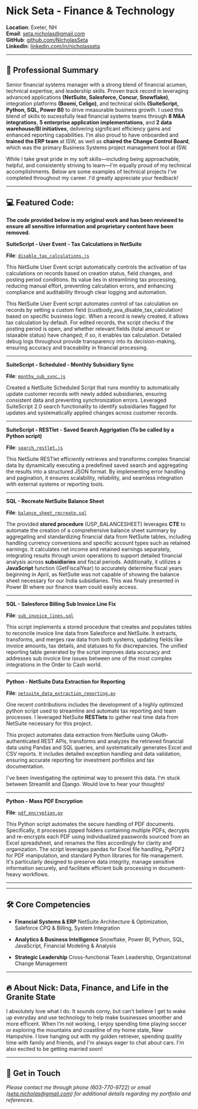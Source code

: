
# Nick Seta - Finance & Technology

**Location**: Exeter, NH  
**Email**: [seta.nicholas@gmail.com](mailto:seta.nicholas@gmail.com)  
**GitHub**: [github.com/NicholasSeta](https://github.com/setanicholas)  
**LinkedIn**: [linkedin.com/in/nicholasseta](https://www.linkedin.com/in/nicholasseta)



---

## 🚀 Professional Summary

Senior financial systems manager with a strong blend of financial acumen, technical expertise, and leadership skills. Proven track record in leveraging advanced applications **(NetSuite, Salesforce, Concur, Snowflake)**, integration platforms **(Boomi, Celigo)**, and technical skills **(SuiteScript, Python, SQL, Power BI)** to drive measurable business growth. I used this blend of skills to sucessfully lead financial systems teams through **8 M&A integrations**, **5 enterprise application implementations**, and **2 data warehouse/BI initiatives**, delivering significant efficiency gains and enhanced reporting capabilities. I'm also proud to have onboarded and **trained the ERP team** at ISW, as well as **chaired the Change Control Board**, which was the primary Business Systems project management tool at ISW. 

While I take great pride in my soft skills—including being approachable, helpful, and consistently striving to learn—I'm equally proud of my technical accomplishments. Below are some examples of technical projects I've completed throughout my career. I'd greatly appreciate your feedback!

---

## 💻 Featured Code: 


**The code provided below is my original work and has been reviewed to ensure all sensitive information and proprietary content have been removed.**


**SuiteScript - User Event - Tax Calculations in NetSuite**

**File**: [`disable_tax_calculations.js`](https://github.com/setanicholas/portfolio/blob/main/assets/suitescript/disable_tax_calculations.js)

This NetSuite User Event script automatically controls the activation of tax calculations on records based on creation status, field changes, and posting period conditions. Its value lies in streamlining tax processing, reducing manual effort, preventing calculation errors, and enhancing compliance and auditability through clear logging and automation.

This NetSuite User Event script automates control of tax calculation on records by setting a custom field (custbody_ava_disable_tax_calculation) based on specific business logic. When a record is newly created, it allows tax calculation by default. For edited records, the script checks if the posting period is open, and whether relevant fields (total amount or istaxable status) have changed; if so, it enables tax calculation. Detailed debug logs throughout provide transparency into its decision-making, ensuring accuracy and traceability in financial processing.

---

**SuiteScript - Scheduled - Monthly Subsidiary Sync**

**File**: [`monthy_sub_sync.js`](https://github.com/setanicholas/portfolio/blob/main/assets/suitescript/monthy_sub_sync.js)

Created a NetSuite Scheduled Script that runs monthly to automatically update customer records with newly added subsidiaries, ensuring consistent data and preventing synchronization errors. Leveraged SuiteScript 2.0 search functionality to identify subsidiaries flagged for updates and systematically applied changes across customer records. 

---

**SuiteScript - RESTlet - Saved Search Aggrigation (To be called by a Python script)**

**File**: [`search_restlet.js`](https://github.com/setanicholas/portfolio/blob/main/assets/suitescript/search_restlet.js)

This NetSuite RESTlet efficiently retrieves and transforms complex financial data by dynamically executing a predefined saved search and aggregating the results into a structured JSON format. By implementing error handling and pagination, it ensures scalability, reliability, and seamless integration with external systems or reporting tools.

---

**SQL - Recreate NetSuite Balance Sheet** 

**File**: [`balance_sheet_recreate.sql`](https://github.com/setanicholas/portfolio/blob/main/assets/sql/balance_sheet.sql)

The provided **stored procedure** (USP_BALANCESHEET) leverages **CTE** to automate the creation of a comprehensive balance sheet summary by aggregating and standardizing financial data from NetSuite tables, including handling currency conversions and specific account types such as retained earnings. It calculates net income and retained earnings separately, integrating results through union operations to support detailed financial analysis across **subsidiaries** and fiscal periods. Additionally, it utilizes a **JavaScript** function (GetFiscalYear) to accurately determine fiscal years beginning in April, as NetSuite was not capable of showing the balance sheet necessary for our India subsidiaries. This was finaly presented in Power BI where our finance team could easily access.

---
**SQL - Salesforce Billing Sub Invoice Line Fix** 

**File**: [`sub_invoice_lines.sql`](https://github.com/setanicholas/portfolio/blob/main/assets/sql/sub_invoice_lines.sql)

This script implements a stored procedure that creates and populates tables to reconcile invoice line data from Salesforce and NetSuite. It extracts, transforms, and merges raw data from both systems, updating fields like invoice amounts, tax details, and statuses to fix discrepancies. The unified reporting table generated by the script improves data accuracy and addresses sub invoice line issues between one of the most complex integrations in the Order to Cash world.

---

**Python - NetSuite Data Extraction for Reporting**

**File**: [`netsuite_data_extraction_reporting.py`](https://github.com/setanicholas/portfolio/blob/main/assets/python/netsuite_data_extraction_reporting.py)

One recent contributions includes the development of a highly optimized python script used to streamline and automate tax reporting and team processes. I leveraged NetSuite **RESTlets** to gather real time data from NetSuite necessary for this project. 

This project automates data extraction from NetSuite using OAuth-authenticated REST APIs, transforms and analyzes the retrieved financial data using Pandas and SQL queries, and systematically generates Excel and CSV reports. It includes detailed exception handling and data validation, ensuring accurate reporting for investment portfolios and tax documentation.

I've been investigating the optimimal way to present this data. I'm stuck between Streamlit and Django. Would love to hear your thoughts! 

---

**Python - Mass PDF Encryption**

**File**: [`pdf_encryption.py`](https://github.com/setanicholas/portfolio/blob/main/assets/python/encryption.py)

This Python script automates the secure handling of PDF documents. Specifically, it processes zipped folders containing multiple PDFs, decrypts and re-encrypts each PDF using individualized passwords sourced from an Excel spreadsheet, and renames the files accordingly for clarity and organization. The script leverages pandas for Excel file handling, PyPDF2 for PDF manipulation, and standard Python libraries for file management. It's particularly designed to preserve data integrity, manage sensitive information securely, and facilitate efficient bulk processing in document-heavy workflows.

---
---

## 🛠️ Core Competencies

- **Financial Systems & ERP**
  NetSuite Architecture & Optimization, Saleforce CPQ & Billing, System Integration

- **Analytics & Business Intelligence**
  Snowflake, Power BI, Python, SQL, JavaScript, Financial Modeling & Analysis

- **Strategic Leadership**
  Cross-functional Team Leadership, Organizational Change Management

---


## 🔥 About Nick: Data, Finance, and Life in the Granite State

I absolutely love what I do. It sounds corny, but can't believe I get to wake up everyday and use technology to help make businesses smoother and more efficent. When I’m not working, I enjoy spending time playing soccer or exploring the mountains and coastline of my home state, New Hampshire. I love hanging out with my golden retriever, spending quality time with family and friends, and I'm always eager to chat about cars. I'm also excited to be getting married soon!

---

## 🤙 Get in Touch

*Please contact me through phone (603-770-9722) or email ([seta.nicholas@gmail.com](mailto:seta.nicholas@gmail.com)) for additional details regarding my portfolio and references.*
